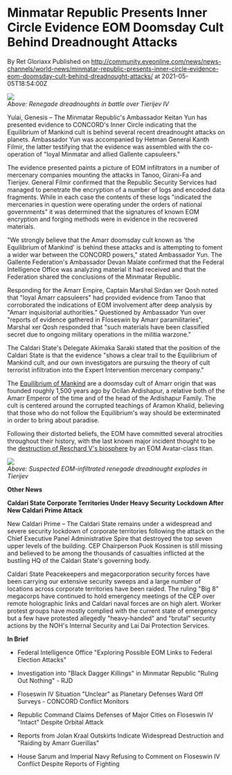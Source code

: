 # Minmatar Republic Presents Inner Circle Evidence EOM Doomsday Cult Behind Dreadnought Attacks
By Ret Gloriaxx
Published on http://community.eveonline.com/news/news-channels/world-news/minmatar-republic-presents-inner-circle-evidence-eom-doomsday-cult-behind-dreadnought-attacks/ at 2021-05-05T18:54:00Z

![](https://web.ccpgamescdn.com/fiction/eveonline/worldnews/images/battle_over_tierijev_iv.png)  
_Above: Renegade dreadnoughts in battle over Tierijev IV_

Yulai, Genesis – The Minmatar Republic's Ambassador Keitan Yun has presented evidence to CONCORD's Inner Circle indicating that the Equilibrium of Mankind cult is behind several recent dreadnought attacks on planets. Ambassador Yun was accompanied by Hetman General Kanth Filmir, the latter testifying that the evidence was assembled with the co-operation of "loyal Minmatar and allied Gallente capsuleers."

The evidence presented paints a picture of EOM infiltrators in a number of mercenary companies mounting the attacks in Tanoo, Girani-Fa and Tierijev. General Filmir confirmed that the Republic Security Services had managed to penetrate the encryption of a number of logs and encoded data fragments. While in each case the contents of these logs "indicated the mercenaries in question were operating under the orders of national governments" it was determined that the signatures of known EOM encryption and forging methods were in evidence in the recovered materials.

"We strongly believe that the Amarr doomsday cult known as 'the Equilibrium of Mankind' is behind these attacks and is attempting to foment a wider war between the CONCORD powers," stated Ambassador Yun. The Gallente Federation's Ambassador Devan Malate confirmed that the Federal Intelligence Office was analyzing material it had received and that the Federation shared the conclusions of the Minmatar Republic.

Responding for the Amarr Empire, Captain Marshal Sirdan xer Qosh noted that "loyal Amarr capsuleers" had provided evidence from Tanoo that corroborated the indications of EOM involvement after deep analysis by "Amarr inquisitorial authorities." Questioned by Ambassador Yun over "reports of evidence gathered in Floseswin by Amarr paramilitaries", Marshal xer Qosh responded that "such materials have been classified secret due to ongoing military operations in the militia warzone."

The Caldari State's Delegate Akimaka Saraki stated that the position of the Caldari State is that the evidence "shows a clear trail to the Equilibrium of Mankind cult, and our own investigators are pursuing the theory of cult terrorist infiltration into the Expert Intervention mercenary company."

The [Equilibrium of Mankind](https://fiction.eveonline.com/new-eden/lore/equilibrium-of-mankind) are a doomsday cult of Amarr origin that was founded roughly 1,500 years ago by Ocilan Ardishapur, a relative both of the Amarr Emperor of the time and of the head of the Ardishapur Family. The cult is centered around the corrupted teachings of Aramon Khalid, believing that those who do not follow the Equilibrium's way should be exterminated in order to bring about paradise.

Following their distorted beliefs, the EOM have committed several atrocities throughout their history, with the last known major incident thought to be the [destruction of Reschard V's biosphere](https://www.eveonline.com/news/view/planet-wide-explosion-strikes-reschard-v) by an EOM Avatar-class titan.

![](https://web.ccpgamescdn.com/fiction/eveonline/worldnews/images/tierijev_phoenix_explodes.png)  
_Above: Suspected EOM-infiltrated renegade dreadnought explodes in Tierijev_

**Other News**

**Caldari State Corporate Territories Under Heavy Security Lockdown After New Caldari Prime Attack**

New Caldari Prime – The Caldari State remains under a widespread and severe security lockdown of corporate territories following the attack on the Chief Executive Panel Administrative Spire that destroyed the top seven upper levels of the building. CEP Chairperson Puok Kossinen is still missing and believed to be among the thousands of casualties inflicted at the bustling HQ of the Caldari State's governing body.

Caldari State Peacekeepers and megacorporation security forces have been carrying our extensive security sweeps and a large number of locations across corporate territories have been raided. The ruling "Big 8" megacorps have continued to hold emergency meetings of the CEP over remote holographic links and Caldari naval forces are on high alert. Worker protest groups have mostly complied with the current state of emergency but a few have protested allegedly "heavy-handed" and "brutal" security actions by the NOH's Internal Security and Lai Dai Protection Services.

**In Brief**

- Federal Intelligence Office "Exploring Possible EOM Links to Federal Election Attacks"

- Investigation into "Black Dagger Killings" in Minmatar Republic "Ruling Out Nothing" - RJD

- Floseswin IV Situation "Unclear" as Planetary Defenses Ward Off Surveys - CONCORD Conflict Monitors

- Republic Command Claims Defenses of Major Cities on Floseswin IV "Intact" Despite Orbital Attack

- Reports from Jolan Kraal Outskirts Indicate Widespread Destruction and "Raiding by Amarr Guerillas"

- House Sarum and Imperial Navy Refusing to Comment on Floseswin IV Conflict Despite Reports of Fighting

&nbsp;

